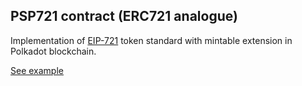 ## PSP721 contract (ERC721 analogue)

Implementation of [EIP-721](https://eips.ethereum.org/EIPS/eip-721) token standard with mintable extension in Polkadot blockchain.

[See example](https://supercolony-net.github.io/openbrush-contracts/smart-contracts/psp721/extensions/mintable)
